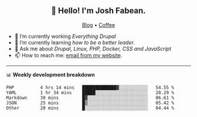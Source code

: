 <h2 align="center">👋 Hello! I'm Josh Fabean.</h2>
<p align="center">
  <a href="https://joshfabean.com">Blog</a> •
  <a href="https://www.buymeacoffee.com/LSxne6Yr4">Coffee</a>
</p>

- 🔭 I’m currently working *Everything Drupal*
- 🌱 I’m currently learning *how to be a better leader.*
- 💬 Ask me about *Drupal, Linux, PHP, Docker, CSS and JavaScript*
- 📫 How to reach me: [email from my website](https://joshfabean.com).

-------

📊 **Weekly development breakdown**
<!--START_SECTION:waka-->

```text
PHP          4 hrs 14 mins   █████████████▓░░░░░░░░░░░   54.55 %
YAML         1 hr 34 mins    █████░░░░░░░░░░░░░░░░░░░░   20.29 %
Markdown     30 mins         █▓░░░░░░░░░░░░░░░░░░░░░░░   06.61 %
JSON         25 mins         █▒░░░░░░░░░░░░░░░░░░░░░░░   05.42 %
Other        20 mins         █░░░░░░░░░░░░░░░░░░░░░░░░   04.44 %
```

<!--END_SECTION:waka-->

<!--
**fabean/fabean** is a ✨ _special_ ✨ repository because its `README.md` (this file) appears on your GitHub profile.

Here are some ideas to get you started:

- 🔭 I’m currently working on ...
- 🌱 I’m currently learning ...
- 👯 I’m looking to collaborate on ...
- 🤔 I’m looking for help with ...
- 💬 Ask me about ...
- 📫 How to reach me: ...
- 😄 Pronouns: ...
- ⚡ Fun fact: ...
-->
